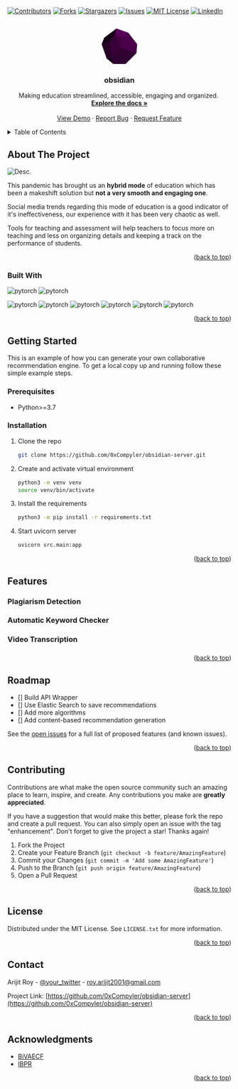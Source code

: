 <div id="top"></div>

[![Contributors][contributors-shield]][contributors-url]
[![Forks][forks-shield]][forks-url]
[![Stargazers][stars-shield]][stars-url]
[![Issues][issues-shield]][issues-url]
[![MIT License][license-shield]][license-url]
[![LinkedIn][linkedin-shield]][linkedin-url]



<!-- PROJECT LOGO -->
<br />
<div align="center">
  <a href="https://github.com/0xCompyler/obsidian-server">
    <img src="STATIC/obsidian-logo-transparent.png" alt="Logo" width="80" height="80">
  </a>

  <h3 align="center">obsidian</h3>

  <p align="center">
    Making education streamlined, accessible, engaging and organized.  
    <br />
    <a href="https://github.com/0xCompyler/obsidian-server"><strong>Explore the docs »</strong></a>
    <br />
    <br />
    <a href="https://github.com/0xCompyler/obsidian-server">View Demo</a>
    ·
    <a href="https://github.com/0xCompyler/obsidian-server/issues">Report Bug</a>
    ·
    <a href="https://github.com/0xCompyler/obsidian-server/issues">Request Feature</a>
  </p>
</div>



<!-- TABLE OF CONTENTS -->
<details>
  <summary>Table of Contents</summary>
  <ol>
    <li>
      <a href="#about-the-project">About The Project</a>
      <ul>
        <li><a href="#built-with">Built With</a></li>
      </ul>
    </li>
    <li>
      <a href="#getting-started">Getting Started</a>
      <ul>
        <li><a href="#prerequisites">Prerequisites</a></li>
        <li><a href="#installation">Installation</a></li>
      </ul>
    </li>
    <li><a href="#features">Features</a></li>
    <li><a href="#roadmap">Roadmap</a></li>
    <li><a href="#contributing">Contributing</a></li>
    <li><a href="#license">License</a></li>
    <li><a href="#contact">Contact</a></li>
    <li><a href="#acknowledgments">Acknowledgments</a></li>
  </ol>
</details>



<!-- ABOUT THE PROJECT -->
## About The Project

<img src="STATIC/amethyst-flowchart.png" alt="Desc.">

This pandemic has brought us an **hybrid mode** of education which has been a makeshift solution but **not a very smooth and engaging one**.

Social media trends regarding this mode of education is a good indicator of it's ineffectiveness, our experience with it has been very chaotic as well.

Tools for teaching and assessment will help teachers to focus more on teaching and less on organizing details and keeping a track on the performance of students. 

<p align="right">(<a href="#top">back to top</a>)</p>


### Built With
<img alt="pytorch" src="https://img.shields.io/badge/ibm-cloud-052FAD?style=for-the-badge&logo=IBM&logoColor=white"/>
<img alt="pytorch" src="https://img.shields.io/badge/ibm-watson-BE95FF?style=for-the-badge&logo=IBM-Watson&logoColor=white"/>
<p align="left">
<img alt="pytorch" src="https://img.shields.io/badge/scikit-learn-F7931E?style=for-the-badge&logo=scikit-learn&logoColor=white"/>
<img alt="pytorch" src="https://img.shields.io/badge/pandas-150458?style=for-the-badge&logo=pandas&logoColor=white"/>
<img alt="pytorch" src="https://img.shields.io/badge/numpy-013243?style=for-the-badge&logo=numpy&logoColor=white"/>
<img alt="pytorch" src="https://img.shields.io/badge/ffmpeg-007808?style=for-the-badge&logo=ffmpeg&logoColor=white"/>
<img alt="pytorch" src="https://img.shields.io/badge/jitsi-97979A?style=for-the-badge&logo=jitsi&logoColor=white"/>
<img alt="pytorch" src="https://img.shields.io/badge/fastapi-009688?style=for-the-badge&logo=fastapi&logoColor=white"/>
</p>

<p align="right">(<a href="#top">back to top</a>)</p>



<!-- GETTING STARTED -->
## Getting Started

This is an example of how you can generate your own collaborative recommendation engine.
To get a local copy up and running follow these simple example steps.

### Prerequisites

* Python>=3.7


### Installation

1. Clone the repo
   ```sh
   git clone https://github.com/0xCompyler/obsidian-server.git
   ```
2. Create and activate virtual environment
   ```sh
   python3 -m venv venv
   source venv/bin/activate
   ```
3. Install the requirements
   ```sh
   python3 -m pip install -r requirements.txt
   ```
4. Start uvicorn server
   ```sh
   uvicorn src.main:app
   ```

<p align="right">(<a href="#top">back to top</a>)</p>



<!-- USAGE EXAMPLES -->
## Features

### Plagiarism Detection

### Automatic Keyword Checker

### Video Transcription

### 



<p align="right">(<a href="#top">back to top</a>)</p>



<!-- ROADMAP -->
## Roadmap

- [] Build API Wrapper
- [] Use Elastic Search to save recommendations
- [] Add more algorithms
- [] Add content-based recommendation generation


See the [open issues](https://github.com/0xCompyler/obsidian-server/issues) for a full list of proposed features (and known issues).

<p align="right">(<a href="#top">back to top</a>)</p>



<!-- CONTRIBUTING -->
## Contributing

Contributions are what make the open source community such an amazing place to learn, inspire, and create. Any contributions you make are **greatly appreciated**.

If you have a suggestion that would make this better, please fork the repo and create a pull request. You can also simply open an issue with the tag "enhancement".
Don't forget to give the project a star! Thanks again!

1. Fork the Project
2. Create your Feature Branch (`git checkout -b feature/AmazingFeature`)
3. Commit your Changes (`git commit -m 'Add some AmazingFeature'`)
4. Push to the Branch (`git push origin feature/AmazingFeature`)
5. Open a Pull Request

<p align="right">(<a href="#top">back to top</a>)</p>



<!-- LICENSE -->
## License

Distributed under the MIT License. See `LICENSE.txt` for more information.

<p align="right">(<a href="#top">back to top</a>)</p>



<!-- CONTACT -->
## Contact

Arijit Roy - [@your_twitter](https://twitter.com/__radioactive11__) - roy.arijit2001@gmail.com

Project Link: [https://github.com/0xCompyler/obsidian-server](https://github.com/0xCompyler/obsidian-server)

<p align="right">(<a href="#top">back to top</a>)</p>



<!-- ACKNOWLEDGMENTS -->
## Acknowledgments

* [BiVAECF](https://dl.acm.org/doi/pdf/10.1145/3437963.3441759)
* [IBPR](https://www.hadylauw.com/publications/cikm17a.pdf)


<p align="right">(<a href="#top">back to top</a>)</p>



<!-- MARKDOWN LINKS & IMAGES -->
<!-- https://www.markdownguide.org/basic-syntax/#reference-style-links -->
[contributors-shield]: https://img.shields.io/github/contributors/0xCompyler/obsidian-server.svg?style=for-the-badge
[contributors-url]: https://github.com/0xCompyler/obsidian-server/graphs/contributors
[forks-shield]: https://img.shields.io/github/forks/0xCompyler/obsidian-server.svg?style=for-the-badge
[forks-url]: https://github.com/0xCompyler/obsidian-server/network/members
[stars-shield]: https://img.shields.io/github/stars/0xCompyler/obsidian-server.svg?style=for-the-badge
[stars-url]: https://github.com/0xCompyler/obsidian-server/stargazers
[issues-shield]: https://img.shields.io/github/issues/0xCompyler/obsidian-server.svg?style=for-the-badge
[issues-url]: https://github.com/0xCompyler/obsidian-server/issues
[license-shield]: https://img.shields.io/github/license/0xCompyler/obsidian-server.svg?style=for-the-badge
[license-url]: https://github.com/0xCompyler/obsidian-server/blob/master/LICENSE
[linkedin-shield]: https://img.shields.io/badge/-LinkedIn-black.svg?style=for-the-badge&logo=linkedin&colorB=555
[linkedin-url]: https://linkedin.com/in/arijit--roy
[product-screenshot]: images/screenshot.png
